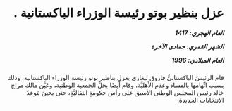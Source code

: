 <h1 dir="rtl">عزل بنظير بوتو رئيسة الوزراء الباكستانية .</h1>

<h5 dir="rtl">العام الهجري:  1417

الشهر القمري: جمادى الآخرة

العام الميلادي: 1996</h5>

<p dir="rtl">قام الرئيسُ الباكستانيُّ فاروق ليغاري بعزلِ بناظير بوتو رئيسةِ الوزراء الباكستانية، وذلك بسبب اتِّهامها بالفساد وعدم الأهليَّة، وقام أيضًا بحلِّ الجمعية الوطنية، وعَيَّن مالك مراج خالد رئيس المجلس الوطني الأسبق على رأس حكومةٍ انتقاليَّةٍ، حتى يحينَ مَوعدُ الانتخابات الجديدة.</p></br>
